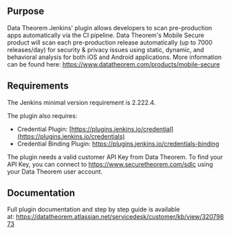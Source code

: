 ## Purpose

Data Theorem Jenkins' plugin allows developers to scan pre-production apps
automatically via the CI pipeline. Data Theorem's Mobile Secure product will scan
each pre-production release automatically (up to 7000 releases/day) for security & privacy issues using static,
dynamic, and behavioral analysis for both iOS and Android applications.
More information can be found here: https://www.datatheorem.com/products/mobile-secure

## Requirements

The Jenkins minimal version requirement is 2.222.4.

The plugin also requires:

-   Credential Plugin:
    [https://plugins.jenkins.io/credential](https://plugins.jenkins.io/credentials)
-   Credential Binding
    Plugin: <https://plugins.jenkins.io/credentials-binding>

The plugin needs a valid customer API Key from Data Theorem. To find
your API Key, you can connect
to <https://www.securetheorem.com/sdlc> using your Data Theorem user
account.

## Documentation

Full plugin documentation and step by step guide is available
at: <https://datatheorem.atlassian.net/servicedesk/customer/kb/view/32079873>

  

  
